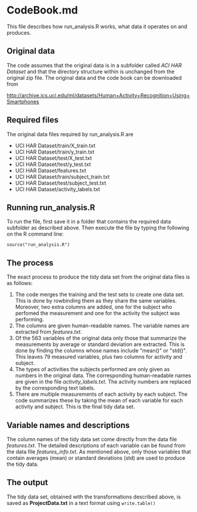 CodeBook.md
========================================================
This file describes how run_analysis.R works, what data it operates on and produces.

## Original data

The code assumes that the original data is in a subfolder called *ACI HAR Dataset* and that the directory structure within is unchanged from the original zip file. The original data and the code book can be downloaded from

http://archive.ics.uci.edu/ml/datasets/Human+Activity+Recognition+Using+Smartphones

## Required files

The original data files required by run_analysis.R are
* UCI HAR Dataset/train/X_train.txt
* UCI HAR Dataset/train/y_train.txt
* UCI HAR Dataset/test/X_test.txt
* UCI HAR Dataset/test/y_test.txt
* UCI HAR Dataset/features.txt
* UCI HAR Dataset/train/subject_train.txt
* UCI HAR Dataset/test/subject_test.txt
* UCI HAR Dataset/activity_labels.txt

## Running run_analysis.R

To run the file, first save it in a folder that contains the required data subfolder as described above. Then execute the file by typing the following on the R command line:
```
source("run_analysis.R")
```

## The process

The exact process to produce the tidy data set from the original data files is as follows:

1. The code merges the training and the test sets to create one data set. This is done by rowbinding them as they share the same variables. Moreover, two extra columns are added, one for the subject who perfomed the measurement and one for the activity the subject was performing.
2. The columns are given human-readable names. The variable names are extracted from *features.txt*.
3. Of the 563 variables of the original data only those that summarize the measurements by average or standard deviation are extracted. This is done by finding the columns whose names include "mean()" or "std()". This leaves 79 measured variables, plus two columns for activity and subject.
4. The types of activities the subjects performed are only given as numbers in the original data. The corresponding human-readable names are given in the file *activity_labels.txt*. The activity numbers are replaced by the corresponding text labels.
5. There are multiple measurements of each activity by each subject. The code summarizes these by taking the mean of each variable for each activity and subject. This is the final tidy data set.

## Variable names and descriptions

The column names of the tidy data set come directly from the data file *features.txt*. The detailed descriptions of each variable can be found from the data file *features_info.txt*. As mentioned above, only those variables that contain averages (mean) or standard deviations (std) are used to produce the tidy data.

## The output

The tidy data set, obtained with the transformations described above, is saved as **ProjectData.txt** in a text format using `write.table()`
